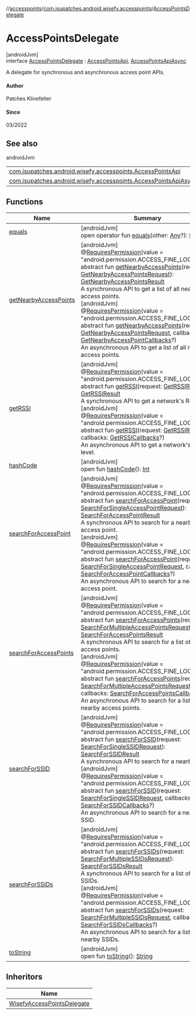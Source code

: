 //[accesspoints](../../../index.md)/[com.isupatches.android.wisefy.accesspoints](../index.md)/[AccessPointsDelegate](index.md)

# AccessPointsDelegate

[androidJvm]\
interface [AccessPointsDelegate](index.md) : [AccessPointsApi](../-access-points-api/index.md), [AccessPointsApiAsync](../-access-points-api-async/index.md)

A delegate for synchronous and asynchronous access point APIs.

#### Author

Patches Klinefelter

#### Since

03/2022

## See also

androidJvm

| | |
|---|---|
| [com.isupatches.android.wisefy.accesspoints.AccessPointsApi](../-access-points-api/index.md) |  |
| [com.isupatches.android.wisefy.accesspoints.AccessPointsApiAsync](../-access-points-api-async/index.md) |  |

## Functions

| Name | Summary |
|---|---|
| [equals](../../com.isupatches.android.wisefy.accesspoints.entities/-search-for-single-s-s-i-d-request/-b-s-s-i-d/index.md#585090901%2FFunctions%2F974708819) | [androidJvm]<br>open operator fun [equals](../../com.isupatches.android.wisefy.accesspoints.entities/-search-for-single-s-s-i-d-request/-b-s-s-i-d/index.md#585090901%2FFunctions%2F974708819)(other: [Any](https://kotlinlang.org/api/latest/jvm/stdlib/kotlin/-any/index.html)?): [Boolean](https://kotlinlang.org/api/latest/jvm/stdlib/kotlin/-boolean/index.html) |
| [getNearbyAccessPoints](../-access-points-api/get-nearby-access-points.md) | [androidJvm]<br>@[RequiresPermission](https://developer.android.com/reference/kotlin/androidx/annotation/RequiresPermission.html)(value = &quot;android.permission.ACCESS_FINE_LOCATION&quot;)<br>abstract fun [getNearbyAccessPoints](../-access-points-api/get-nearby-access-points.md)(request: [GetNearbyAccessPointsRequest](../../com.isupatches.android.wisefy.accesspoints.entities/-get-nearby-access-points-request/index.md)): [GetNearbyAccessPointsResult](../../com.isupatches.android.wisefy.accesspoints.entities/-get-nearby-access-points-result/index.md)<br>A synchronous API to get a list of all nearby access points.<br>[androidJvm]<br>@[RequiresPermission](https://developer.android.com/reference/kotlin/androidx/annotation/RequiresPermission.html)(value = &quot;android.permission.ACCESS_FINE_LOCATION&quot;)<br>abstract fun [getNearbyAccessPoints](../-access-points-api-async/get-nearby-access-points.md)(request: [GetNearbyAccessPointsRequest](../../com.isupatches.android.wisefy.accesspoints.entities/-get-nearby-access-points-request/index.md), callbacks: [GetNearbyAccessPointCallbacks](../../com.isupatches.android.wisefy.accesspoints.callbacks/-get-nearby-access-point-callbacks/index.md)?)<br>An asynchronous API to get a list of all nearby access points. |
| [getRSSI](../-access-points-api/get-r-s-s-i.md) | [androidJvm]<br>@[RequiresPermission](https://developer.android.com/reference/kotlin/androidx/annotation/RequiresPermission.html)(value = &quot;android.permission.ACCESS_FINE_LOCATION&quot;)<br>abstract fun [getRSSI](../-access-points-api/get-r-s-s-i.md)(request: [GetRSSIRequest](../../com.isupatches.android.wisefy.accesspoints.entities/-get-r-s-s-i-request/index.md)): [GetRSSIResult](../../com.isupatches.android.wisefy.accesspoints.entities/-get-r-s-s-i-result/index.md)<br>A synchronous API to get a network's RSSI level.<br>[androidJvm]<br>@[RequiresPermission](https://developer.android.com/reference/kotlin/androidx/annotation/RequiresPermission.html)(value = &quot;android.permission.ACCESS_FINE_LOCATION&quot;)<br>abstract fun [getRSSI](../-access-points-api-async/get-r-s-s-i.md)(request: [GetRSSIRequest](../../com.isupatches.android.wisefy.accesspoints.entities/-get-r-s-s-i-request/index.md), callbacks: [GetRSSICallbacks](../../com.isupatches.android.wisefy.accesspoints.callbacks/-get-r-s-s-i-callbacks/index.md)?)<br>An asynchronous API to get a network's RSSI level. |
| [hashCode](../../com.isupatches.android.wisefy.accesspoints.entities/-search-for-single-s-s-i-d-request/-b-s-s-i-d/index.md#1794629105%2FFunctions%2F974708819) | [androidJvm]<br>open fun [hashCode](../../com.isupatches.android.wisefy.accesspoints.entities/-search-for-single-s-s-i-d-request/-b-s-s-i-d/index.md#1794629105%2FFunctions%2F974708819)(): [Int](https://kotlinlang.org/api/latest/jvm/stdlib/kotlin/-int/index.html) |
| [searchForAccessPoint](../-access-points-api/search-for-access-point.md) | [androidJvm]<br>@[RequiresPermission](https://developer.android.com/reference/kotlin/androidx/annotation/RequiresPermission.html)(value = &quot;android.permission.ACCESS_FINE_LOCATION&quot;)<br>abstract fun [searchForAccessPoint](../-access-points-api/search-for-access-point.md)(request: [SearchForSingleAccessPointRequest](../../com.isupatches.android.wisefy.accesspoints.entities/-search-for-single-access-point-request/index.md)): [SearchForAccessPointResult](../../com.isupatches.android.wisefy.accesspoints.entities/-search-for-access-point-result/index.md)<br>A synchronous API to search for a nearby access point.<br>[androidJvm]<br>@[RequiresPermission](https://developer.android.com/reference/kotlin/androidx/annotation/RequiresPermission.html)(value = &quot;android.permission.ACCESS_FINE_LOCATION&quot;)<br>abstract fun [searchForAccessPoint](../-access-points-api-async/search-for-access-point.md)(request: [SearchForSingleAccessPointRequest](../../com.isupatches.android.wisefy.accesspoints.entities/-search-for-single-access-point-request/index.md), callbacks: [SearchForAccessPointCallbacks](../../com.isupatches.android.wisefy.accesspoints.callbacks/-search-for-access-point-callbacks/index.md)?)<br>An asynchronous API to search for a nearby access point. |
| [searchForAccessPoints](../-access-points-api/search-for-access-points.md) | [androidJvm]<br>@[RequiresPermission](https://developer.android.com/reference/kotlin/androidx/annotation/RequiresPermission.html)(value = &quot;android.permission.ACCESS_FINE_LOCATION&quot;)<br>abstract fun [searchForAccessPoints](../-access-points-api/search-for-access-points.md)(request: [SearchForMultipleAccessPointsRequest](../../com.isupatches.android.wisefy.accesspoints.entities/-search-for-multiple-access-points-request/index.md)): [SearchForAccessPointsResult](../../com.isupatches.android.wisefy.accesspoints.entities/-search-for-access-points-result/index.md)<br>A synchronous API to search for a list of nearby access points.<br>[androidJvm]<br>@[RequiresPermission](https://developer.android.com/reference/kotlin/androidx/annotation/RequiresPermission.html)(value = &quot;android.permission.ACCESS_FINE_LOCATION&quot;)<br>abstract fun [searchForAccessPoints](../-access-points-api-async/search-for-access-points.md)(request: [SearchForMultipleAccessPointsRequest](../../com.isupatches.android.wisefy.accesspoints.entities/-search-for-multiple-access-points-request/index.md), callbacks: [SearchForAccessPointsCallbacks](../../com.isupatches.android.wisefy.accesspoints.callbacks/-search-for-access-points-callbacks/index.md)?)<br>An asynchronous API to search for a list of nearby access points. |
| [searchForSSID](../-access-points-api/search-for-s-s-i-d.md) | [androidJvm]<br>@[RequiresPermission](https://developer.android.com/reference/kotlin/androidx/annotation/RequiresPermission.html)(value = &quot;android.permission.ACCESS_FINE_LOCATION&quot;)<br>abstract fun [searchForSSID](../-access-points-api/search-for-s-s-i-d.md)(request: [SearchForSingleSSIDRequest](../../com.isupatches.android.wisefy.accesspoints.entities/-search-for-single-s-s-i-d-request/index.md)): [SearchForSSIDResult](../../com.isupatches.android.wisefy.accesspoints.entities/-search-for-s-s-i-d-result/index.md)<br>A synchronous API to search for a nearby SSID.<br>[androidJvm]<br>@[RequiresPermission](https://developer.android.com/reference/kotlin/androidx/annotation/RequiresPermission.html)(value = &quot;android.permission.ACCESS_FINE_LOCATION&quot;)<br>abstract fun [searchForSSID](../-access-points-api-async/search-for-s-s-i-d.md)(request: [SearchForSingleSSIDRequest](../../com.isupatches.android.wisefy.accesspoints.entities/-search-for-single-s-s-i-d-request/index.md), callbacks: [SearchForSSIDCallbacks](../../com.isupatches.android.wisefy.accesspoints.callbacks/-search-for-s-s-i-d-callbacks/index.md)?)<br>An asynchronous API to search for a nearby SSID. |
| [searchForSSIDs](../-access-points-api/search-for-s-s-i-ds.md) | [androidJvm]<br>@[RequiresPermission](https://developer.android.com/reference/kotlin/androidx/annotation/RequiresPermission.html)(value = &quot;android.permission.ACCESS_FINE_LOCATION&quot;)<br>abstract fun [searchForSSIDs](../-access-points-api/search-for-s-s-i-ds.md)(request: [SearchForMultipleSSIDsRequest](../../com.isupatches.android.wisefy.accesspoints.entities/-search-for-multiple-s-s-i-ds-request/index.md)): [SearchForSSIDsResult](../../com.isupatches.android.wisefy.accesspoints.entities/-search-for-s-s-i-ds-result/index.md)<br>A synchronous API to search for a list of nearby SSIDs.<br>[androidJvm]<br>@[RequiresPermission](https://developer.android.com/reference/kotlin/androidx/annotation/RequiresPermission.html)(value = &quot;android.permission.ACCESS_FINE_LOCATION&quot;)<br>abstract fun [searchForSSIDs](../-access-points-api-async/search-for-s-s-i-ds.md)(request: [SearchForMultipleSSIDsRequest](../../com.isupatches.android.wisefy.accesspoints.entities/-search-for-multiple-s-s-i-ds-request/index.md), callbacks: [SearchForSSIDsCallbacks](../../com.isupatches.android.wisefy.accesspoints.callbacks/-search-for-s-s-i-ds-callbacks/index.md)?)<br>An asynchronous API to search for a list of nearby SSIDs. |
| [toString](../../com.isupatches.android.wisefy.accesspoints.entities/-search-for-single-s-s-i-d-request/-b-s-s-i-d/index.md#1616463040%2FFunctions%2F974708819) | [androidJvm]<br>open fun [toString](../../com.isupatches.android.wisefy.accesspoints.entities/-search-for-single-s-s-i-d-request/-b-s-s-i-d/index.md#1616463040%2FFunctions%2F974708819)(): [String](https://kotlinlang.org/api/latest/jvm/stdlib/kotlin/-string/index.html) |

## Inheritors

| Name |
|---|
| [WisefyAccessPointsDelegate](../-wisefy-access-points-delegate/index.md) |
